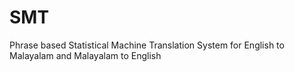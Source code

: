 SMT
===

Phrase based Statistical Machine Translation System for English to Malayalam and Malayalam to English

